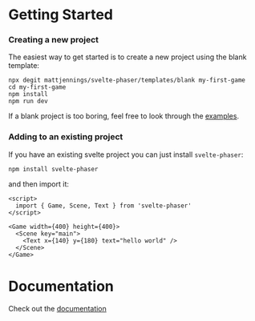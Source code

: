 # Getting Started

### Creating a new project

The easiest way to get started is to create a new project using the blank template:

```shell
npx degit mattjennings/svelte-phaser/templates/blank my-first-game
cd my-first-game
npm install
npm run dev
```

If a blank project is too boring, feel free to look through the [examples](https://github.com/mattjennings/svelte-phaser/tree/master/examples).

### Adding to an existing project

If you have an existing svelte project you can just install `svelte-phaser`:

```shell
npm install svelte-phaser
```

and then import it:

```svelte
<script>
  import { Game, Scene, Text } from 'svelte-phaser'
</script>

<Game width={400} height={400}>
  <Scene key="main">
    <Text x={140} y={180} text="hello world" />
  </Scene>
</Game>
```

# Documentation

Check out the [documentation](https://svelte-phaser.com)
